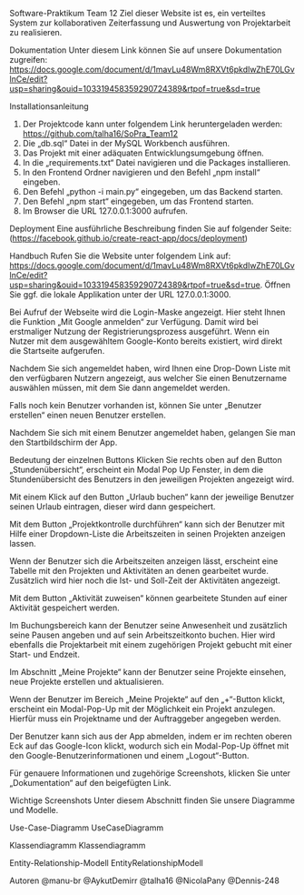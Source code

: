 Software-Praktikum Team 12
Ziel dieser Website ist es, ein verteiltes System zur kollaborativen Zeiterfassung und Auswertung von Projektarbeit zu realisieren.

Dokumentation
Unter diesem Link können Sie auf unsere Dokumentation zugreifen: https://docs.google.com/document/d/1mavLu48Wm8RXVt6pkdIwZhE70LGvlnCe/edit?usp=sharing&ouid=103319458359290724389&rtpof=true&sd=true

Installationsanleitung
1.	Der Projektcode kann unter folgendem Link heruntergeladen werden: https://github.com/talha16/SoPra_Team12 
2.	Die „db.sql“ Datei in der MySQL Workbench ausführen.  
3.	Das Projekt mit einer adäquaten Entwicklungsumgebung öffnen.
4.	In die „requirements.txt“ Datei navigieren und die Packages installieren.
5.	In den Frontend Ordner navigieren und den Befehl „npm install“ eingeben.
6.	Den Befehl „python -i main.py“ eingegeben, um das Backend starten.
7.	Den Befehl „npm start“ eingegeben, um das Frontend starten.
8.	Im Browser die URL 127.0.0.1:3000 aufrufen.


Deployment
Eine ausführliche Beschreibung finden Sie auf folgender Seite: (https://facebook.github.io/create-react-app/docs/deployment)

Handbuch
Rufen Sie die Website unter folgendem Link auf: https://docs.google.com/document/d/1mavLu48Wm8RXVt6pkdIwZhE70LGvlnCe/edit?usp=sharing&ouid=103319458359290724389&rtpof=true&sd=true. Öffnen Sie ggf. die lokale Applikation unter der URL 127.0.0.1:3000.

Bei Aufruf der Webseite wird die Login-Maske angezeigt. Hier steht Ihnen die Funktion „Mit Google anmelden“ zur Verfügung. Damit wird bei erstmaliger Nutzung der Registrierungsprozess ausgeführt. Wenn ein Nutzer mit dem ausgewähltem Google-Konto bereits existiert, wird direkt die Startseite aufgerufen.

Nachdem Sie sich angemeldet haben, wird Ihnen eine Drop-Down Liste mit den verfügbaren Nutzern angezeigt, aus welcher Sie einen Benutzername auswählen müssen, mit dem Sie dann angemeldet werden.

Falls noch kein Benutzer vorhanden ist, können Sie unter „Benutzer erstellen“ einen neuen Benutzer erstellen.

Nachdem Sie sich mit einem Benutzer angemeldet haben, gelangen Sie man den Startbildschirm der App.

Bedeutung der einzelnen Buttons
Klicken Sie rechts oben auf den Button „Stundenübersicht“, erscheint ein Modal Pop Up Fenster, in dem die Stundenübersicht des Benutzers in den jeweiligen Projekten angezeigt wird.

Mit einem Klick auf den Button „Urlaub buchen“ kann der jeweilige Benutzer seinen Urlaub eintragen, dieser wird dann gespeichert.

Mit dem Button „Projektkontrolle durchführen“ kann sich der Benutzer mit Hilfe einer Dropdown-Liste die Arbeitszeiten in seinen Projekten anzeigen lassen.

Wenn der Benutzer sich die Arbeitszeiten anzeigen lässt, erscheint eine Tabelle mit den Projekten und Aktivitäten an denen gearbeitet wurde. Zusätzlich wird hier noch die Ist- und Soll-Zeit der Aktivitäten angezeigt.

Mit dem Button „Aktivität zuweisen“ können gearbeitete Stunden auf einer Aktivität gespeichert werden.

Im Buchungsbereich kann der Benutzer seine Anwesenheit und zusätzlich seine Pausen angeben und auf sein Arbeitszeitkonto buchen. Hier wird ebenfalls die Projektarbeit mit einem zugehörigen Projekt gebucht mit einer Start- und Endzeit.

Im Abschnitt „Meine Projekte“ kann der Benutzer seine Projekte einsehen, neue Projekte erstellen und aktualisieren.

Wenn der Benutzer im Bereich „Meine Projekte“ auf den „+“-Button klickt, erscheint ein Modal-Pop-Up mit der Möglichkeit ein Projekt anzulegen. Hierfür muss ein Projektname und der Auftraggeber angegeben werden.

Der Benutzer kann sich aus der App abmelden, indem er im rechten oberen Eck auf das Google-Icon klickt, wodurch sich ein Modal-Pop-Up öffnet mit den Google-Benutzerinformationen und einem „Logout“-Button.

Für genauere Informationen und zugehörige Screenshots, klicken Sie unter „Dokumentation“ auf den beigefügten Link.

Wichtige Screenshots
Unter diesem Abschnitt finden Sie unsere Diagramme und Modelle.

Use-Case-Diagramm
UseCaseDiagramm

Klassendiagramm
Klassendiagramm

Entity-Relationship-Modell
EntityRelationshipModell

Autoren
@manu-br
@AykutDemirr
@talha16
@NicolaPany
@Dennis-248
